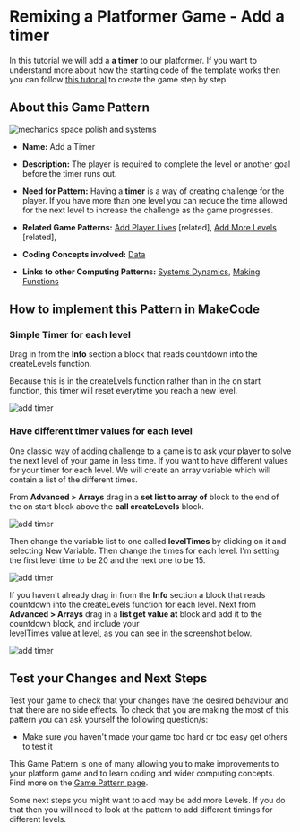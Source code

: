 # Remixing a Platformer Game - Add a timer

In this tutorial we will add a **a timer** to our platformer.
If you want to understand more about how the starting code of the template works then you can follow [this tutorial](https://arcade.makecode.com/beta#tutorial:https://github.com/mickfuzz/makecode-platformer-101)
 to create the game step by step.

## About this Game Pattern

![mechanics space polish and systems](https://raw.githubusercontent.com/mickfuzz/getting-started-making-a-platformer-test1/master/images/patterns/game-mechanics_timer.png)

* **Name:** Add a Timer

* **Description:** The player is required to complete the level or another goal before the timer runs out.

* **Need for Pattern:** Having a **timer** is a way of creating challenge for the player. If you have more than one
level you can reduce the time allowed for the next level to increase the challenge as the game progresses.

* **Related Game Patterns:** [Add Player Lives](addLives) [related], [Add More Levels](addLevels) [related],  

* **Coding Concepts involved:** [Data](codingConcepts#data)

* **Links to other Computing Patterns:** [Systems Dynamics](learningDimensions#systems-dynamics), [Making Functions](learningDimensions#systems-dynamics)

## How to implement this Pattern in MakeCode

### Simple Timer for each level

Drag in from the **Info** section a block that reads countdown into the createLevels function.

Because this is in the createLvels function rather than in the on start function, this timer will reset everytime you reach
a new level.

![add timer](https://raw.githubusercontent.com/mickfuzz/getting-started-making-a-platformer-test1/master/images/addTimer1.png)

### Have different timer values for each level

One classic way of adding challenge to a game is to ask your player to solve the next level of your game in less time.
If you want to have different values for your timer for each level. We will create an array variable which will contain
a list of the different times.

From **Advanced > Arrays** drag in a **set list to array of** block to the end of the on start block above the **call createLevels** block.

![add timer](https://raw.githubusercontent.com/mickfuzz/getting-started-making-a-platformer-test1/master/images/addTimer2.png)

Then change the variable list to one called **levelTimes** by clicking on it and selecting New Variable. Then change the times
for each level. I'm setting the first level time to be 20 and the next one to be 15.

![add timer](https://raw.githubusercontent.com/mickfuzz/getting-started-making-a-platformer-test1/master/images/addTimer3.png)

If you haven't already drag in from the **Info** section a block that reads countdown into the createLevels function for each level.
Next from **Advanced > Arrays** drag in a **list get value at** block and add it to the countdown block, and include your  
levelTimes value at level, as you can see in the screenshot below. 

![add timer](https://raw.githubusercontent.com/mickfuzz/getting-started-making-a-platformer-test1/master/images/addTimer4.png)


## Test your Changes and Next Steps

Test your game to check that your changes have the desired behaviour and that there are no side effects.
To check that you are making the most of this pattern you can ask yourself the following question/s:

* Make sure you haven't made your game too hard or too easy get others to test it

This Game Pattern is one of many allowing you to make improvements to your platform game and to learn coding and wider computing concepts.
Find more on the [Game Pattern page](gamePatterns.md).

Some next steps you might want to add may be add more Levels. If you do that then you will need to look at the pattern to add
different timings for different levels.

